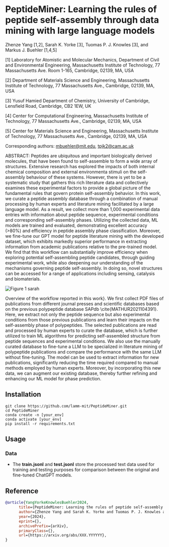 # PeptideMiner: Learning the rules of peptide self-assembly through data mining with large language models

Zhenze Yang [1,2], Sarah K. Yorke [3], Tuomas P. J. Knowles [3], and Markus J. Buehler [1,4,5]

[1] Laboratory for Atomistic and Molecular Mechanics, Department of Civil and Environmental Engineering,
Massachusetts Institute of Technology, 77 Massachusetts Ave. Room 1-165, Cambridge, 02139, MA, USA

[2] Department of Materials Science and Engineering, Massachusetts Institute of Technology, 77 Massachusetts Ave.,
Cambridge, 02139, MA, USA

[3] Yusuf Hamied Department of Chemistry, University of Cambridge, Lensfield Road, Cambridge, CB2 1EW, UK

[4] Center for Computational Engineering, Massachusetts Institute of Technology, 77 Massachusetts Ave., Cambridge,
02139, MA, USA

[5] Center for Materials Science and Engineering, Massachusetts Institute of Technology, 77 Massachusetts Ave.,
Cambridge, 02139, MA, USA

Corresponding authors: mbuehler@mit.edu, tpjk2@cam.ac.uk

ABSTRACT: Peptides are ubiquitous and important biologically derived molecules, that have been found to self-assemble to form a wide array of structures. Extensive research has explored the impacts of both internal chemical composition and external environmenta stimuli on the self-assembly behaviour of these systems. However, there is yet to be a systematic study that gathers this rich literature data and collectively examines these experimental factors to provide a global picture of the fundamental rules that govern protein self-assembly behavior. In this work, we curate a peptide assembly database through a combination of manual processing by human experts and literature mining facilitated by a large language model. As a result, we collect more than 1,000 experimental data entries with information about peptide sequence, experimental conditions and corresponding self-assembly phases. Utilizing the collected data, ML models are trained and evaluated, demonstrating excellent accuracy (>80%) and efficiency in peptide assembly phase classification. Moreover, we fine-tune our GPT model for peptide literature mining with the developed dataset, which exhibits markedly superior performance in extracting information from academic publications relative to the pre-trained model. We find that this workflow can substantially improve efficiency when exploring potential self-assembling peptide candidates, through guiding experimental work, while also deepening our understanding of the mechanisms governing peptide self-assembly. In doing so, novel structures can be accessed for a range of applications including sensing, catalysis and biomaterials.

![Figure 1 sarah](https://github.com/user-attachments/assets/0936535f-05d0-4cd8-a564-b51bf34cce2b)

Overview of the workflow reported in this work}. We first collect PDF files of publications from different journal presses and scientific databases based on the previous polypeptide database SAPdb \cite{MATHUR2021104391}. Here, we extract not only the peptide sequence but also experimental conditions from those previous publications and learn their impacts on the self-assembly phase of polypeptides. The selected publications are read and processed by human experts to curate the database, which is further utilized to train ML algorithms for predicting self-assembled structure from peptide sequences and experimental conditions. We also use the manually curated database to fine-tune a LLM to be specialized in literature mining of polypeptide publications and compare the performance with the same LLM without fine-tuning. The model can be used to extract information for new publications, significantly reducing the time required compared to manual methods employed by human experts. Moreover, by incorporating this new data, we can augment our existing database, thereby further refining and enhancing our ML model for phase prediction.

## Installation
```
git clone https://github.com/lamm-mit/PeptideMiner.git
cd PeptideMiner
conda create -n [your_env]
conda activate [your_env]
pip install -r requirements.txt
```
## Usage

### Data
- The **train.jsonl** and **test.jsonl** store the processed text data used for training and testing purposes for comparison between the original and fine-tuned ChatGPT models.




## Reference

```bibtex
@article{YangYorkeKnowlesBuehler2024,
      title={PeptideMiner: Learning the rules of peptide self-assembly through data mining with large language models}, 
      author={Zhenze Yang and Sarah K. Yorke and Tuomas P. J. Knowles and Markus J. Buehler},
      year={2024},
      eprint={},
      archivePrefix={arXiv},
      primaryClass={},
      url={https://arxiv.org/abs/XXX.YYYYYY}, 
}
```

